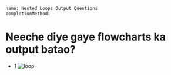 ```ngMeta
name: Nested Loops Output Questions
completionMethod: 

```

# Neeche diye gaye flowcharts ka output batao?

- 1 ![loop](../12thNested-Loop.png.png)



